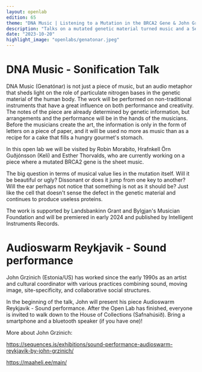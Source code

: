 ```yaml
---
layout: openlab
edition: 65
theme: "DNA Music | Listening to a Mutation in the BRCA2 Gene & John Grinich presents Audioswarm"
description: "Talks on a mutated genetic material turned music and a Sequences pieces."
date: "2023-10-20"
highlight_image: "openlabs/genatonar.jpeg"
---
```


<script>
    import CaptionedImage from "../../components/Images/CaptionedImage.svelte"
</script>

<CaptionedImage
    src="openlabs/genatonar.jpeg"
    alt="Keli, Robin, Esther, pink filter" 
    caption="Keli, Robin and Esther"/>

# DNA Music - Sonification Talk

DNA Music (Genatónar) is not just a piece of music, but an audio metaphor that sheds light on the role of particulate nitrogen bases in the genetic material of the human body. The work will be performed on non-traditional instruments that have a great influence on both performance and creativity. The notes of the piece are already determined by genetic information, but arrangements and the performance will be in the hands of the musicians. Before the musicians create the art, the information is only in the form of letters on a piece of paper, and it will be used no more as music than as a recipe for a cake that fills a hungry gourmet's stomach.

In this open lab we will be visited by Robin Morabito, Hrafnkell Örn Guðjónsson (Keli) and Esther Thorvalds, who are currently working on a piece where a mutated BRCA2 gene is the sheet music.

The big question in terms of musical value lies in the mutation itself. Will it be beautiful or ugly? Dissonant or does it jump from one key to another? Will the ear perhaps not notice that something is not as it should be? Just like the cell that doesn't sense the defect in the genetic material and continues to produce useless proteins.

The work is supported by Landsbankinn Grant and Bylgjan's Musician Foundation and will be premiered in early 2024 and published by Intelligent Instruments Records.

<CaptionedImage
    src="openlabs/Grzinich.jpeg"
    alt="Man with glasses" 
    caption="John Grzinich"/>

# Audioswarm Reykjavik - Sound performance

John Grzinich (Estonia/US) has worked since the early 1990s as an artist and cultural coordinator with various practices combining sound, moving image, site-specificity, and collaborative social structures.

In the beginning of the talk, John will present his piece Audioswarm Reykjavik - Sound performance. After the Open Lab has finished, everyone is invited to walk down to the House of Collections (Safnahúsið). Bring a smartphone and a bluetooth speaker (if you have one)!

More about John Grzinich:

https://sequences.is/exhibitions/sound-performance-audioswarm-reykjavik-by-john-grzinich/

https://maaheli.ee/main/
